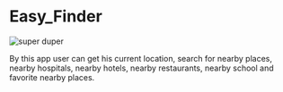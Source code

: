 # Easy_Finder

![super duper](https://user-images.githubusercontent.com/15268903/46781255-86543000-cd42-11e8-83c5-4e8605777171.gif)


By this app user can get his current location, search for nearby places, nearby hospitals, nearby hotels, nearby restaurants, nearby school and favorite nearby places.
